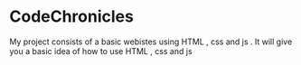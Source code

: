 # CodeChronicles

My project consists of a  basic webistes using HTML , css and js . It will give you a basic idea of how to use HTML , css and js
